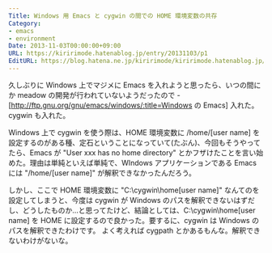 ```yaml
---
Title: Windows 用 Emacs と cygwin の間での HOME 環境変数の共存
Category:
- emacs
- environment
Date: 2013-11-03T00:00:00+09:00
URL: https://kiririmode.hatenablog.jp/entry/20131103/p1
EditURL: https://blog.hatena.ne.jp/kiririmode/kiririmode.hatenablog.jp/atom/entry/8454420450078209558
---
```



久しぶりに Windows 上でマジメに Emacs を入れようと思ったら、いつの間にか meadow の開発が行われていないようだったので -[http://ftp.gnu.org/gnu/emacs/windows/:title=Windows の Emacs] 入れた。cygwin も入れた。

Windows 上で cygwin を使う際は、HOME 環境変数に /home/[user name] を設定するのがある種、定石ということになっていて(たぶん)、今回もそうやってたら、Emacs が "User xxx has no home directory" とかフザけたことを言い始めた。理由は単純といえば単純で、WIndows アプリケーションである Emacs には "/home/[user name]" が解釈できなかったんだろう。

しかし、ここで HOME 環境変数に "C:\cygwin\home\[user name]" なんてのを設定してしまうと、今度は cygwin が Windows のパスを解釈できないはずだし、どうしたものか…と思ってたけど、結論としては、C:\cygwin\home\[user name] を HOME に設定するので良かった。要するに、cygwin は Windows のパスを解釈できたわけです。
よく考えれば cygpath とかあるもんな。解釈できないわけがないな。
